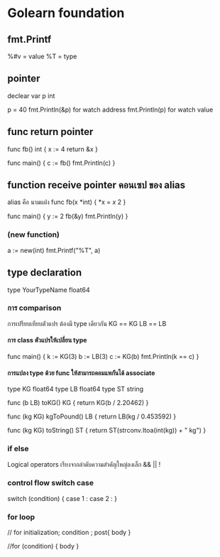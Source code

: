 # Golearn foundation

## fmt.Printf

%#v = value
%T = type

## pointer

declear var p int

p = 40
fmt.Println(&p) for watch address
fmt.Println(p) for watch value

## func return pointer

func fb() int {
x := 4
return &x
}

func main() {
c := fb()
fmt.Println(c)
}

## function receive pointer คอนเซป ของ alias

alias คือ นามแฝง
func fb(x *int) {
*x = _x_ 2
}

func main() {
y := 2
fb(&y)
fmt.Println(y)
}

### (new function)

a := new(int)
fmt.Printf("%T", a)

## type declaration

type YourTypeName float64

### การ comparison

การเปรียบเทียบตัวแปร ต้องมี type เดียวกัน
KG == KG
LB == LB

#### การ class ตัวแปรให้เปลี่ยน type

func main() {
k := KG(3)
b := LB(3)
c := KG(b)
fmt.Println(k == c)
}

#### การแปลง type ด้วย func ให้สามารถคอมแพกันได้ associate

type KG float64
type LB float64
type ST string

func (b LB) toKG() KG {
return KG(b / 2.20462)
}

func (kg KG) kgToPound() LB {
return LB(kg / 0.453592)
}

func (kg KG) toString() ST {
return ST(strconv.Itoa(int(kg)) + " kg")
}

### if else

Logical operators เรียงจากลำดับความสำคัญใหญ่ลงเล็ก
&&
||
!

### control flow switch case

switch (condition) {
case 1 :
case 2 :
}

### for loop

// for initialization; condition ; post{
body
}

//for (condition) {
body
}
